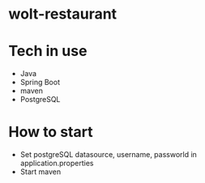 # wolt-restaurant

# Tech in use
* Java
* Spring Boot
* maven
* PostgreSQL

# How to start
* Set postgreSQL datasource, username, passworld in application.properties
* Start maven 
